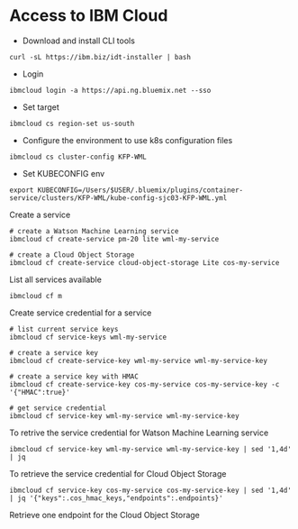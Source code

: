 # Access to IBM Cloud

* Download and install CLI tools

```command line
curl -sL https://ibm.biz/idt-installer | bash
```

* Login

```command line
ibmcloud login -a https://api.ng.bluemix.net --sso
```

* Set target

```command line
ibmcloud cs region-set us-south
```

* Configure the environment to use k8s configuration files

```command line
ibmcloud cs cluster-config KFP-WML
```

* Set KUBECONFIG env

```comamnd line
export KUBECONFIG=/Users/$USER/.bluemix/plugins/container-service/clusters/KFP-WML/kube-config-sjc03-KFP-WML.yml
```

Create a service

```command line
# create a Watson Machine Learning service
ibmcloud cf create-service pm-20 lite wml-my-service

# create a Cloud Object Storage
ibmcloud cf create-service cloud-object-storage Lite cos-my-service
```

List all services available

```command line
ibmcloud cf m
```

Create service credential for a service

```command line
# list current service keys
ibmcloud cf service-keys wml-my-service

# create a service key
ibmcloud cf create-service-key wml-my-service wml-my-service-key

# create a service key with HMAC
ibmcloud cf create-service-key cos-my-service cos-my-service-key -c '{"HMAC":true}'

# get service credential
ibmcloud cf service-key wml-my-service wml-my-service-key
```

To retrive the service credential for Watson Machine Learning service

```command line
ibmcloud cf service-key wml-my-service wml-my-service-key | sed '1,4d' | jq
```

To retrieve the service credential for Cloud Object Storage

```command line
ibmcloud cf service-key cos-my-service cos-my-service-key | sed '1,4d' | jq '{"keys":.cos_hmac_keys,"endpoints":.endpoints}'
```

Retrieve one endpoint for the Cloud Object Storage

```command line
